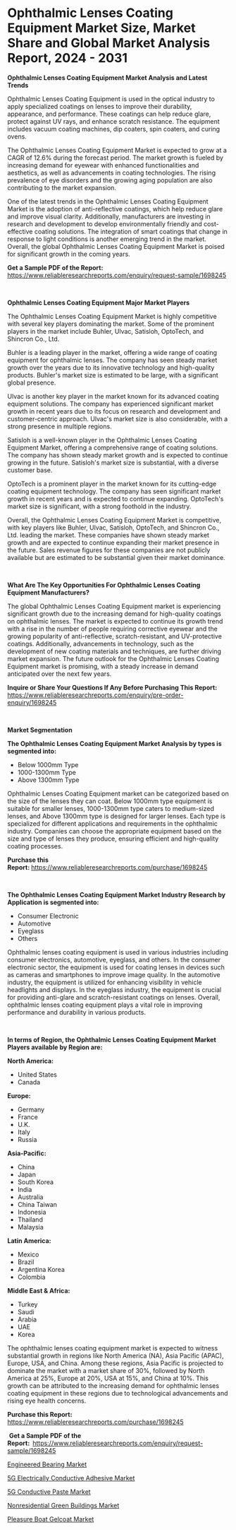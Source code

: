 <p><h1>Ophthalmic Lenses Coating Equipment Market Size, Market Share and Global Market Analysis Report, 2024 - 2031</h1></p><p><strong>Ophthalmic Lenses Coating Equipment Market Analysis and Latest Trends</strong></p>
<p><p>Ophthalmic Lenses Coating Equipment is used in the optical industry to apply specialized coatings on lenses to improve their durability, appearance, and performance. These coatings can help reduce glare, protect against UV rays, and enhance scratch resistance. The equipment includes vacuum coating machines, dip coaters, spin coaters, and curing ovens.</p><p>The Ophthalmic Lenses Coating Equipment Market is expected to grow at a CAGR of 12.6% during the forecast period. The market growth is fueled by increasing demand for eyewear with enhanced functionalities and aesthetics, as well as advancements in coating technologies. The rising prevalence of eye disorders and the growing aging population are also contributing to the market expansion.</p><p>One of the latest trends in the Ophthalmic Lenses Coating Equipment Market is the adoption of anti-reflective coatings, which help reduce glare and improve visual clarity. Additionally, manufacturers are investing in research and development to develop environmentally friendly and cost-effective coating solutions. The integration of smart coatings that change in response to light conditions is another emerging trend in the market. Overall, the global Ophthalmic Lenses Coating Equipment Market is poised for significant growth in the coming years.</p></p>
<p><strong>Get a Sample PDF of the Report:&nbsp;</strong> <a href="https://www.reliableresearchreports.com/enquiry/request-sample/1698245">https://www.reliableresearchreports.com/enquiry/request-sample/1698245</a></p>
<p>&nbsp;</p>
<p><strong>Ophthalmic Lenses Coating Equipment Major Market Players</strong></p>
<p><p>The Ophthalmic Lenses Coating Equipment Market is highly competitive with several key players dominating the market. Some of the prominent players in the market include Buhler, Ulvac, Satisloh, OptoTech, and Shincron Co., Ltd. </p><p>Buhler is a leading player in the market, offering a wide range of coating equipment for ophthalmic lenses. The company has seen steady market growth over the years due to its innovative technology and high-quality products. Buhler's market size is estimated to be large, with a significant global presence.</p><p>Ulvac is another key player in the market known for its advanced coating equipment solutions. The company has experienced significant market growth in recent years due to its focus on research and development and customer-centric approach. Ulvac's market size is also considerable, with a strong presence in multiple regions.</p><p>Satisloh is a well-known player in the Ophthalmic Lenses Coating Equipment Market, offering a comprehensive range of coating solutions. The company has shown steady market growth and is expected to continue growing in the future. Satisloh's market size is substantial, with a diverse customer base.</p><p>OptoTech is a prominent player in the market known for its cutting-edge coating equipment technology. The company has seen significant market growth in recent years and is expected to continue expanding. OptoTech's market size is significant, with a strong foothold in the industry.</p><p>Overall, the Ophthalmic Lenses Coating Equipment Market is competitive, with key players like Buhler, Ulvac, Satisloh, OptoTech, and Shincron Co., Ltd. leading the market. These companies have shown steady market growth and are expected to continue expanding their market presence in the future. Sales revenue figures for these companies are not publicly available but are estimated to be substantial given their market dominance.</p></p>
<p>&nbsp;</p>
<p><strong>What Are The Key Opportunities For Ophthalmic Lenses Coating Equipment Manufacturers?</strong></p>
<p><p>The global Ophthalmic Lenses Coating Equipment market is experiencing significant growth due to the increasing demand for high-quality coatings on ophthalmic lenses. The market is expected to continue its growth trend with a rise in the number of people requiring corrective eyewear and the growing popularity of anti-reflective, scratch-resistant, and UV-protective coatings. Additionally, advancements in technology, such as the development of new coating materials and techniques, are further driving market expansion. The future outlook for the Ophthalmic Lenses Coating Equipment market is promising, with a steady increase in demand anticipated over the next few years.</p></p>
<p><strong>Inquire or Share Your Questions If Any Before Purchasing This Report:</strong> <a href="https://www.reliableresearchreports.com/enquiry/pre-order-enquiry/1698245">https://www.reliableresearchreports.com/enquiry/pre-order-enquiry/1698245</a></p>
<p>&nbsp;</p>
<p><strong>Market Segmentation</strong></p>
<p><strong>The Ophthalmic Lenses Coating Equipment Market Analysis by types is segmented into:</strong></p>
<p><ul><li>Below 1000mm Type</li><li>1000-1300mm Type</li><li>Above 1300mm Type</li></ul></p>
<p><p>Ophthalmic Lenses Coating Equipment market can be categorized based on the size of the lenses they can coat. Below 1000mm type equipment is suitable for smaller lenses, 1000-1300mm type caters to medium-sized lenses, and Above 1300mm type is designed for larger lenses. Each type is specialized for different applications and requirements in the ophthalmic industry. Companies can choose the appropriate equipment based on the size and type of lenses they produce, ensuring efficient and high-quality coating processes.</p></p>
<p><strong>Purchase this Report:&nbsp;</strong><a href="https://www.reliableresearchreports.com/purchase/1698245">https://www.reliableresearchreports.com/purchase/1698245</a></p>
<p>&nbsp;</p>
<p><strong>The Ophthalmic Lenses Coating Equipment Market Industry Research by Application is segmented into:</strong></p>
<p><ul><li>Consumer Electronic</li><li>Automotive</li><li>Eyeglass</li><li>Others</li></ul></p>
<p><p>Ophthalmic lenses coating equipment is used in various industries including consumer electronics, automotive, eyeglass, and others. In the consumer electronic sector, the equipment is used for coating lenses in devices such as cameras and smartphones to improve image quality. In the automotive industry, the equipment is utilized for enhancing visibility in vehicle headlights and displays. In the eyeglass industry, the equipment is crucial for providing anti-glare and scratch-resistant coatings on lenses. Overall, ophthalmic lenses coating equipment plays a vital role in improving performance and durability in various products.</p></p>
<p>&nbsp;</p>
<p><strong>In terms of Region, the Ophthalmic Lenses Coating Equipment Market Players available by Region are:</strong></p>
<p>
    <p> <strong> North America: </strong>
        <ul>
            <li>United States</li>
            <li>Canada</li>
        </ul>
        </p> 
    <p> <strong> Europe: </strong>
        <ul>
            <li>Germany</li>
            <li>France</li>
            <li>U.K.</li>
            <li>Italy</li>
            <li>Russia</li>
        </ul>
        </p> 
    <p> <strong> Asia-Pacific: </strong>
        <ul>
            <li>China</li>
            <li>Japan</li>
            <li>South Korea</li>
            <li>India</li>
            <li>Australia</li>
            <li>China Taiwan</li>
            <li>Indonesia</li>
            <li>Thailand</li>
            <li>Malaysia</li>
        </ul>
        </p> 
    <p> <strong> Latin America: </strong>
        <ul>
            <li>Mexico</li>
            <li>Brazil</li>
            <li>Argentina Korea</li>
            <li>Colombia</li>
        </ul>
        </p> 
    <p> <strong> Middle East & Africa: </strong>
        <ul>
            <li>Turkey</li>
            <li>Saudi</li>
            <li>Arabia</li>
            <li>UAE</li>
            <li>Korea</li>
        </ul>
    </p>
    </p>
<p><p>The ophthalmic lenses coating equipment market is expected to witness substantial growth in regions like North America (NA), Asia Pacific (APAC), Europe, USA, and China. Among these regions, Asia Pacific is projected to dominate the market with a market share of 30%, followed by North America at 25%, Europe at 20%, USA at 15%, and China at 10%. This growth can be attributed to the increasing demand for ophthalmic lenses coating equipment in these regions due to technological advancements and rising eye health concerns.</p></p>
<p><strong>Purchase this Report: </strong><a href="https://www.reliableresearchreports.com/purchase/1698245">https://www.reliableresearchreports.com/purchase/1698245</a></p>
<p>&nbsp;<strong>Get a Sample PDF of the Report:&nbsp;&nbsp;</strong><a href="https://www.reliableresearchreports.com/enquiry/request-sample/1698245">https://www.reliableresearchreports.com/enquiry/request-sample/1698245</a></p>
<p><strong></strong></p>
<p><p><a href="https://github.com/okotobwrhuteie/Market-Research-Report-List-1/blob/main/engineered-bearing-market.md">Engineered Bearing Market</a></p><p><a href="https://medium.com/@doriscampbell78/5g-electrically-conductive-adhesive-market-furnishes-information-on-market-share-market-trends-18963ecfc35d">5G Electrically Conductive Adhesive Market</a></p><p><a href="https://medium.com/@doriscampbell78/5g-conductive-paste-market-furnishes-information-on-market-share-market-trends-and-market-growth-2a631fe902cb">5G Conductive Paste Market</a></p><p><a href="https://medium.com/@lottiejerde6456/nonresidential-green-buildings-market-exploring-market-share-market-trends-and-future-growth-2322c52739ca">Nonresidential Green Buildings Market</a></p><p><a href="https://github.com/myacatherineblakecaczo9vcsw/Market-Research-Report-List-1/blob/main/pleasure-boat-gelcoat-market.md">Pleasure Boat Gelcoat Market</a></p></p>
